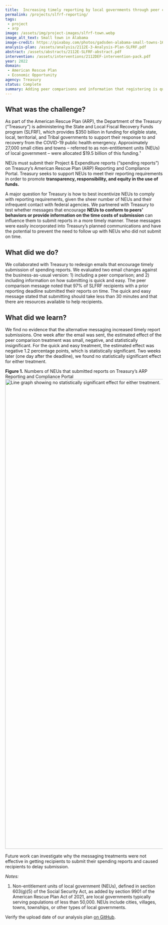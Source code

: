 ```yaml
---
title:  Increasing timely reporting by local governments through peer comparisons and encouragements
permalink: /projects/slfrf-reporting/
tags: 
 - project
 - arp
image: /assets/img/project-images/slfrf-town.webp
image_alt_text: Small town in Alabama
image-credit: https://pixabay.com/photos/gadsden-alabama-small-towns-1616084/
analysis-plan: /assets/analysis/2112E-3-Analysis-Plan-SLFRF.pdf
abstract: /assets/abstracts/2112E-SLFRF-abstract.pdf
intervention: /assets/interventions/2112DEF-intervention-pack.pdf
year: 2022 
domain:
 - American Rescue Plan
 - Economic Opportunity
agency: Treasury
status: Complete
summary: Adding peer comparisons and information that registering is quick and easy to emails did not increase submission of spending reports
---
```

## What was the challenge? 
As part of the American Rescue Plan (ARP), the Department of the Treasury (“Treasury”) is administering the State and Local Fiscal Recovery Funds program (SLFRF), which provides $350 billion in funding for eligible state, local, territorial, and Tribal governments to support their response to and recovery from the COVID-19 public health emergency. Approximately 27,000 small cities and towns – referred to as non-entitlement units (NEUs) of local government – were allocated $19.5 billion of this funding.¹

NEUs must submit their Project & Expenditure reports (“spending reports”) on Treasury’s American Rescue Plan (ARP) Reporting and Compliance Portal. Treasury seeks to support NEUs to meet their reporting requirements in order to promote <b>transparency, responsibility, and equity in the use of funds.</b> 

A major question for Treasury is how to best incentivize NEUs to comply with reporting requirements, given the sheer number of NEUs and their infrequent contact with federal agencies. We partnered with Treasury to test whether messages that encourage <b>NEUs to conform to peers’ behaviors or provide information on the time costs of submission</b> can influence them to submit reports in a more timely manner. These messages were easily incorporated into Treasury’s planned communications and have the potential to prevent the need to follow up with NEUs who did not submit on time.

## What did we do?
We collaborated with Treasury to redesign emails that encourage timely submission of spending reports. We evaluated two email changes against the business-as-usual version: 1) including a peer comparison; and 2) including information on how submitting is quick and easy. The peer comparison message noted that 97% of SLFRF recipients with a prior reporting deadline submitted their reports on time. The quick and easy message stated that submitting should take less than 30 minutes and that there are resources available to help recipients.

## What did we learn?
We find no evidence that the alternative messaging increased timely report submissions. One week after the email was sent, the estimated effect of the peer comparison treatment was small, negative, and statistically insignificant. For the quick and easy treatment, the estimated effect was negative 1.2 percentage points, which is statistically significant. Two weeks later (one day after the deadline), we found no statistically significant effect for either treatment.

<b>Figure 1.</b> Numbers of NEUs that submitted reports on Treasury’s ARP Reporting and Compliance Portal
<img src="{{ '/assets/img/project-images/2112E-fig1.webp' | prepend: site.baseurl }}" alt="Line graph showing no statistically significant effect for either treatment." width="1500">

Future work can investigate why the messaging treatments were not effective in getting recipients to submit their spending reports and caused recipients to delay submission.

_Notes:_
1. Non-entitlement units of local government (NEUs), defined in section 603(g)(5) of the Social Security Act, as added by section 9901 of the American Rescue Plan Act of 2021, are local governments typically serving populations of less than 50,000. NEUs include cities, villages, towns, townships, or other types of local governments.

Verify the upload date of our analysis plan <a class="usa-link usa-link--external" href="https://github.com/gsa-oes/office-of-evaluation-sciences/commits/master/assets/analysis/2112E-3-Analysis-Plan-SLFRF.pdf">on GitHub</a>. 
